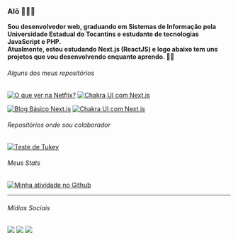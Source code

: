 ### Alô 👨🏾‍🚀

**Sou desenvolvedor web, graduando em Sistemas de Informação pela Universidade Estadual do Tocantins e estudante de tecnologias JavaScript e PHP.**   
**Atualmente, estou estudando Next.js (ReactJS) e logo abaixo tem uns projetos que vou desenvolvendo enquanto aprendo. 🤘🏾**   


###### Alguns dos meus reposítórios   
[![O que ver na Netflix?](https://github-readme-stats.vercel.app/api/pin/?username=igorlrnc&repo=o-que-ver-na-netflix)](https://github.com/igorlrnc/o-que-ver-na-netflix)  [![Chakra UI com Next.js](https://github-readme-stats.vercel.app/api/pin/?username=igorlrnc&repo=chakra-ui-next-js)](https://github.com/igorlrnc/chakra-ui-next-js)

[![Blog Básico Next.js](https://github-readme-stats.vercel.app/api/pin/?username=igorlrnc&repo=blog-basico-next-js)](https://github.com/igorlrnc/blog-basico-next-js)  [![Chakra UI com Next.js](https://github-readme-stats.vercel.app/api/pin/?username=igorlrnc&repo=coeficiente-pearson)](https://github.com/igorlrnc/coeficiente-pearson)


###### Repositórios onde sou colaborador
[![Teste de Tukey](https://github-readme-stats.vercel.app/api/pin/?username=tillduo&repo=teste_tukey)](https://github.com/tillduo/teste_tukey)      


###### Meus Stats
[![Minha atividade no Github](https://github-readme-stats.vercel.app/api?username=igorlrnc&show_icons=true&include_all_commits=true)](https://github.com/igorlrnc/github-readme-stats)    


---
###### Mídias Sociais
[<img src="https://img.shields.io/badge/twitter-%231DA1F2.svg?&style=for-the-badge&logo=twitter&logoColor=white" />](https://twitter.com/igorlrnco) [<img src="https://img.shields.io/badge/medium-%2312100E.svg?&style=for-the-badge&logo=medium&logoColor=white" />](https://medium.com/@theigorlourenco)  [<img src="https://img.shields.io/badge/linkedin-%230077B5.svg?&style=for-the-badge&logo=linkedin&logoColor=white" />](https://www.linkedin.com/in/igorlrnc/)
